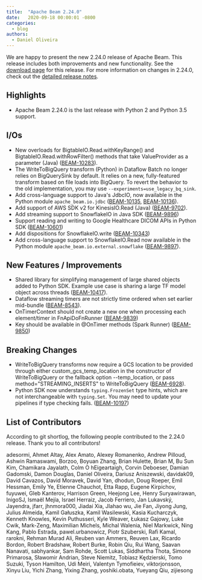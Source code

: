 ```yaml
---
title:  "Apache Beam 2.24.0"
date:   2020-09-18 00:00:01 -0800
categories:
  - blog
authors:
  - Daniel Oliveira
---
```

<!--
Licensed under the Apache License, Version 2.0 (the "License");
you may not use this file except in compliance with the License.
You may obtain a copy of the License at
http://www.apache.org/licenses/LICENSE-2.0
Unless required by applicable law or agreed to in writing, software
distributed under the License is distributed on an "AS IS" BASIS,
WITHOUT WARRANTIES OR CONDITIONS OF ANY KIND, either express or implied.
See the License for the specific language governing permissions and
limitations under the License.
-->
We are happy to present the new 2.24.0 release of Apache Beam. This release includes both improvements and new functionality.
See the [download page](/get-started/downloads/#2240-2020-09-18) for this release.
For more information on changes in 2.24.0, check out the
[detailed release notes](https://issues.apache.org/jira/secure/ReleaseNote.jspa?projectId=12319527&version=12347146).

## Highlights

* Apache Beam 2.24.0 is the last release with Python 2 and Python 3.5
  support.

## I/Os

* New overloads for BigtableIO.Read.withKeyRange() and BigtableIO.Read.withRowFilter()
  methods that take ValueProvider as a parameter (Java) ([BEAM-10283](https://issues.apache.org/jira/browse/BEAM-10283)).
* The WriteToBigQuery transform (Python) in Dataflow Batch no longer relies on BigQuerySink by default. It relies on
  a new, fully-featured transform based on file loads into BigQuery. To revert the behavior to the old implementation,
  you may use `--experiments=use_legacy_bq_sink`.
* Add cross-language support to Java's JdbcIO, now available in the Python module `apache_beam.io.jdbc` ([BEAM-10135](https://issues.apache.org/jira/browse/BEAM-10135), [BEAM-10136](https://issues.apache.org/jira/browse/BEAM-10136)).
* Add support of AWS SDK v2 for KinesisIO.Read (Java) ([BEAM-9702](https://issues.apache.org/jira/browse/BEAM-9702)).
* Add streaming support to SnowflakeIO in Java SDK ([BEAM-9896](https://issues.apache.org/jira/browse/BEAM-9896))
* Support reading and writing to Google Healthcare DICOM APIs in Python SDK ([BEAM-10601](https://issues.apache.org/jira/browse/BEAM-10601))
* Add dispositions for SnowflakeIO.write ([BEAM-10343](https://issues.apache.org/jira/browse/BEAM-10343))
* Add cross-language support to SnowflakeIO.Read now available in the Python module `apache_beam.io.external.snowflake` ([BEAM-9897](https://issues.apache.org/jira/browse/BEAM-9897)).

## New Features / Improvements

* Shared library for simplifying management of large shared objects added to Python SDK. Example use case is sharing a large TF model object across threads ([BEAM-10417](https://issues.apache.org/jira/browse/BEAM-10417)).
* Dataflow streaming timers are not strictly time ordered when set earlier mid-bundle ([BEAM-8543](https://issues.apache.org/jira/browse/BEAM-8543)).
* OnTimerContext should not create a new one when processing each element/timer in FnApiDoFnRunner ([BEAM-9839](https://issues.apache.org/jira/browse/BEAM-9839))
* Key should be available in @OnTimer methods (Spark Runner) ([BEAM-9850](https://issues.apache.org/jira/browse/BEAM-9850))

## Breaking Changes

* WriteToBigQuery transforms now require a GCS location to be provided through either
  custom_gcs_temp_location in the constructor of WriteToBigQuery or the fallback option
  --temp_location, or pass method="STREAMING_INSERTS" to WriteToBigQuery ([BEAM-6928](https://issues.apache.org/jira/browse/BEAM-6928)).
* Python SDK now understands `typing.FrozenSet` type hints, which are not interchangeable with `typing.Set`. You may need to update your pipelines if type checking fails. ([BEAM-10197](https://issues.apache.org/jira/browse/BEAM-10197))


## List of Contributors

According to git shortlog, the following people contributed to the 2.24.0 release. Thank you to all contributors!

adesormi, Ahmet Altay, Alex Amato, Alexey Romanenko, Andrew Pilloud, Ashwin Ramaswami, Borzoo,
Boyuan Zhang, Brian Hulette, Brian M, Bu Sun Kim, Chamikara Jayalath, Colm O hEigeartaigh,
Corvin Deboeser, Damian Gadomski, Damon Douglas, Daniel Oliveira, Dariusz Aniszewski,
davidak09, David Cavazos, David Moravek, David Yan, dhodun, Doug Roeper, Emil Hessman, Emily Ye,
Etienne Chauchot, Etta Rapp, Eugene Kirpichov, fuyuwei, Gleb Kanterov,
Harrison Green, Heejong Lee, Henry Suryawirawan, InigoSJ, Ismaël Mejía, Israel Herraiz,
Jacob Ferriero, Jan Lukavský, Jayendra, jfarr, jhnmora000, Jiadai Xia, JIahao wu, Jie Fan,
Jiyong Jung, Julius Almeida, Kamil Gałuszka, Kamil Wasilewski, Kasia Kucharczyk, Kenneth Knowles,
Kevin Puthusseri, Kyle Weaver, Łukasz Gajowy, Luke Cwik, Mark-Zeng, Maximilian Michels,
Michal Walenia, Niel Markwick, Ning Kang, Pablo Estrada, pawel.urbanowicz, Piotr Szuberski,
Rafi Kamal, rarokni, Rehman Murad Ali, Reuben van Ammers, Reuven Lax, Ricardo Bordon,
Robert Bradshaw, Robert Burke, Robin Qiu, Rui Wang, Saavan Nanavati, sabhyankar, Sam Rohde,
Scott Lukas, Siddhartha Thota, Simone Primarosa, Sławomir Andrian,
Steve Niemitz, Tobiasz Kędzierski, Tomo Suzuki, Tyson Hamilton, Udi Meiri,
Valentyn Tymofieiev, viktorjonsson, Xinyu Liu, Yichi Zhang, Yixing Zhang, yoshiki.obata,
Yueyang Qiu, zijiesong
